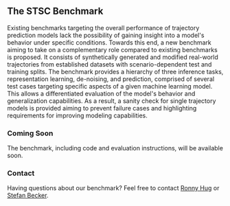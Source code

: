 ## The STSC Benchmark

Existing benchmarks targeting the overall performance of trajectory prediction models lack the possibility of gaining insight into a model's behavior under specific conditions. Towards this end, a new benchmark aiming to take on a complementary role compared to existing benchmarks is proposed. It consists of synthetically generated and modified real-world trajectories from established datasets with scenario-dependent test and training splits. The benchmark provides a hierarchy of three inference tasks, representation learning, de-noising, and prediction, comprised of several test cases targeting specific aspects of a given machine learning model. This allows a differentiated evaluation of the model's behavior and generalization capabilities. As a result, a sanity check for single trajectory models is provided aiming to prevent failure cases and highlighting requirements for improving modeling capabilities.

### Coming Soon

The benchmark, including code and evaluation instructions, will be available soon.

### Contact

Having questions about our benchmark? Feel free to contact [Ronny Hug](mailto:ronny.hug@iosb.fraunhofer.de) or [Stefan Becker](mailto:stefan.becker@iosb.fraunhofer.de).
